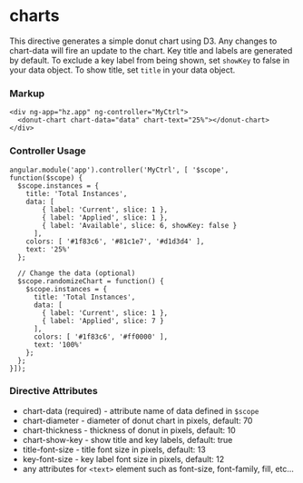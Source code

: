 # charts

This directive generates a simple donut chart using D3. Any changes to chart-data will fire an update to the chart. Key title and labels are generated by default. To exclude a key label from being shown, set `showKey` to false in your data object. To show title, set `title` in your data object.

### Markup
```
<div ng-app="hz.app" ng-controller="MyCtrl">
  <donut-chart chart-data="data" chart-text="25%"></donut-chart>
</div>
```

### Controller Usage
```
angular.module('app').controller('MyCtrl', [ '$scope', function($scope) {
  $scope.instances = {
    title: 'Total Instances',
    data: [
        { label: 'Current', slice: 1 },
        { label: 'Applied', slice: 1 },
        { label: 'Available', slice: 6, showKey: false }
      ],
    colors: [ '#1f83c6', '#81c1e7', '#d1d3d4' ],
    text: '25%'
  };

  // Change the data (optional)
  $scope.randomizeChart = function() {
    $scope.instances = {
      title: 'Total Instances',
      data: [
        { label: 'Current', slice: 1 },
        { label: 'Applied', slice: 7 }
      ],
      colors: [ '#1f83c6', '#ff0000' ],
      text: '100%'
    };
  };
}]);
```

### Directive Attributes
- chart-data (required) - attribute name of data defined in `$scope`
- chart-diameter - diameter of donut chart in pixels, default: 70
- chart-thickness - thickness of donut in pixels, default: 10
- chart-show-key - show title and key labels, default: true
- title-font-size - title font size in pixels, default: 13
- key-font-size - key label font size in pixels, default: 12
- any attributes for `<text>` element such as font-size, font-family, fill, etc...


